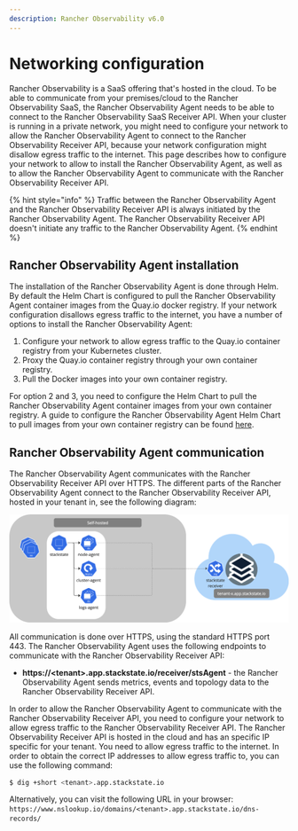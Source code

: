 ```yaml
---
description: Rancher Observability v6.0
---
```


# Networking configuration

Rancher Observability is a SaaS offering that's hosted in the cloud. To be able to communicate from your premises/cloud to the Rancher Observability SaaS, the Rancher Observability Agent needs to be able to connect to the Rancher Observability SaaS Receiver API.
When your cluster is running in a private network, you might need to configure your network to allow the Rancher Observability Agent to connect to the Rancher Observability Receiver API, because your network configuration might disallow egress traffic to the internet. This page describes how to configure your network to allow to install the Rancher Observability Agent, as well as to allow the Rancher Observability Agent to communicate with the Rancher Observability Receiver API.

{% hint style="info" %}
Traffic between the Rancher Observability Agent and the Rancher Observability Receiver API is always initiated by the Rancher Observability Agent. The Rancher Observability Receiver API doesn't initiate any traffic to the Rancher Observability Agent.
{% endhint %}

## Rancher Observability Agent installation

The installation of the Rancher Observability Agent is done through Helm. By default the Helm Chart is configured to pull the Rancher Observability Agent container images from the Quay.io docker registry. If your network configuration disallows egress traffic to the internet, you have a number of options to install the Rancher Observability Agent:

1. Configure your network to allow egress traffic to the Quay.io container registry from your Kubernetes cluster.
2. Proxy the Quay.io container registry through your own container registry.
3. Pull the Docker images into your own container registry.

For option 2 and 3, you need to configure the Helm Chart to pull the Rancher Observability Agent container images from your own container registry. A guide to configure the Rancher Observability Agent Helm Chart to pull images from your own container registry can be found [here](/setup/agent/k8s-custom-registry.md).


## Rancher Observability Agent communication

The Rancher Observability Agent communicates with the Rancher Observability Receiver API over HTTPS. The different parts of the Rancher Observability Agent connect to the Rancher Observability Receiver API, hosted in your tenant in, see the following diagram:

![Rancher Observability Agent communication](../.gitbook/assets/k8s/k8s-agent-communication.png)

All communication is done over HTTPS, using the standard HTTPS port 443. The Rancher Observability Agent uses the following endpoints to communicate with the Rancher Observability Receiver API:

* **https://&lt;tenant&gt;.app.stackstate.io/receiver/stsAgent** - the Rancher Observability Agent sends metrics, events and topology data to the Rancher Observability Receiver API.

In order to allow the Rancher Observability Agent to communicate with the Rancher Observability Receiver API, you need to configure your network to allow egress traffic to the Rancher Observability Receiver API. The Rancher Observability Receiver API is hosted in the cloud and has an specific IP specific for your tenant. You need to allow egress traffic to the internet. In order to obtain the correct IP addresses to allow egress traffic to, you can use the following command:

```bash
$ dig +short <tenant>.app.stackstate.io
```

Alternatively, you can visit the following URL in your browser: `https://www.nslookup.io/domains/<tenant>.app.stackstate.io/dns-records/`
